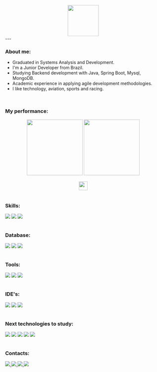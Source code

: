 <div align='center'>
  <img height="100em" src="https://readme-typing-svg.demolab.com?font=Fira+Code&weight=500&size=26&duration=4000&pause=1000&color=318BF7&center=falso&vCenter=falso&repeat=verdadeiro&width=435&lines=Hello%2C+welcome+to+my+profile!;I'm+Matheus+Barbosa!"/>
</div>
---

### About me: 

- Graduated in Systems Analysis and Development.
- I'm a Junior Developer from Brazil.
- Studying Backend development with Java, Spring Boot, Mysql, MongoDB.
- Academic experience in applying agile development methodologies.
- I like technology, aviation, sports and racing.

<br>

### My performance:

<div align='center'>
  <img height="180em" src="https://github-readme-stats.vercel.app/api?username=matheushbmelo&show_icons=true&theme=github_dark"/>
  <img height="180em" src="https://github-readme-stats.vercel.app/api/top-langs/?username=matheushbmelo&layout=compact&langs_count=4&theme=github_dark"/><br><br>
  <img height="28em" src="https://komarev.com/ghpvc/?username=matheushbmelo&color=blue&style=for-the-badge"/>
</div><br>

### Skills:

<div align="left">
  <img src="https://img.shields.io/badge/Java-ED8B00?style=for-the-badge&logo=openjdk&logoColor=white"/>
  <img src="https://img.shields.io/badge/Spring-6DB33F?style=for-the-badge&logo=spring&logoColor=white"/>
  <img src="https://img.shields.io/badge/Hibernate-59666C?style=for-the-badge&logo=Hibernate&logoColor=white"/>
</div><br>

### Database:

<div align="left">
  <img src="https://img.shields.io/badge/MySQL-00000F?style=for-the-badge&logo=mysql&logoColor=white"/>
  <img src="https://img.shields.io/badge/PostgreSQL-316192?style=for-the-badge&logo=postgresql&logoColor=white"/>
  <img src="https://img.shields.io/badge/MongoDB-4EA94B?style=for-the-badge&logo=mongodb&logoColor=white"/>
</div><br>

### Tools:

<div align="left">
  <img src="https://img.shields.io/badge/GIT-E44C30?style=for-the-badge&logo=git&logoColor=white"/>
  <img src="https://img.shields.io/badge/Postman-FF6C37?style=for-the-badge&logo=postman&logoColor=white"/>
  <img src="https://img.shields.io/badge/Insomnia-black?style=for-the-badge&logo=insomnia&logoColor=5849BE"/>
</div><br>
  
### IDE's:

<div align="left">
  <img src="https://img.shields.io/badge/IntelliJ_IDEA-000000.svg?style=for-the-badge&logo=intellij-idea&logoColor=white"/>
  <img src="https://img.shields.io/badge/Eclipse-2C2255?style=for-the-badge&logo=eclipse&logoColor=white"/>
  <img src="https://img.shields.io/badge/Visual_Studio_Code-0078D4?style=for-the-badge&logo=visual%20studio%20code&logoColor=white"/>
</div><br>

### Next technologies to study:

<div align="left">
  <img src="https://img.shields.io/badge/JWT-323330?style=for-the-badge&logo=json-web-tokens&logoColor=pink"/>
  <img src="https://img.shields.io/badge/Spring_Security-6DB33F?style=for-the-badge&logo=Spring-Security&logoColor=white"/>
  <img src="https://img.shields.io/badge/JUnit5-25A162?logo=junit5&logoColor=fff&style=for-the-badge"/>
  <img src="https://img.shields.io/badge/docker-%230db7ed.svg?style=for-the-badge&logo=docker&logoColor=white"/>
  <img src="https://img.shields.io/badge/AWS-%23FF9900.svg?style=for-the-badge&logo=amazon-aws&logoColor=white"/>
</div><br>
  
### Contacts:

<div align="left">
  <a href="https://www.linkedin.com/in/matheushbmelo" alt="Linkedin">
      <img src="https://img.shields.io/badge/LinkedIn-0077B5?style=for-the-badge&logo=linkedin&logoColor=white"/>
  </a>
  
  <a href="mailto:matheushbmelo@gmail.com" alt="Gmail">
      <img src="https://img.shields.io/badge/Gmail-D14836?style=for-the-badge&logo=gmail&logoColor=white"/>
  </a>

  <a href="https://dev.to/matheushbmelo" alt="DevTo">
      <img src="https://img.shields.io/badge/dev.to-0A0A0A?style=for-the-badge&logo=devdotto&logoColor=white"/>
  </a>

  <a href="https://stackexchange.com/users/24491757/matheus-barbosa" alt="StackOverFlow">
      <img src="https://img.shields.io/badge/Stack_Overflow-FE7A16?style=for-the-badge&logo=stack-overflow&logoColor=white"/>
  </a>
</div>
